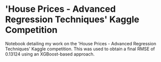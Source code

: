 # 'House Prices - Advanced Regression Techniques' Kaggle Competition
Notebook detailing my work on the 'House Prices - Advanced Regression Techniques' Kaggle competition. This was used to obtain a final RMSE of 0.13124 using an XGBoost-based approach.
